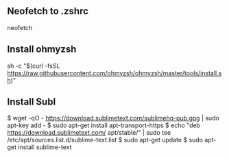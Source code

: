 ## Neofetch to .zshrc
neofetch

## Install ohmyzsh
sh -c "$(curl -fsSL https://raw.githubusercontent.com/ohmyzsh/ohmyzsh/master/tools/install.sh)"

## Install Subl
$ wget -qO - https://download.sublimetext.com/sublimehq-pub.gpg | sudo apt-key add -
$ sudo apt-get install apt-transport-https
$ echo "deb https://download.sublimetext.com/ apt/stable/" | sudo tee /etc/apt/sources.list.d/sublime-text.list
$ sudo apt-get update
$ sudo apt-get install sublime-text

